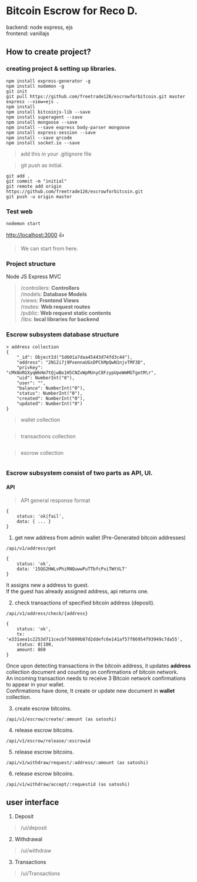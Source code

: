 # Bitcoin Escrow  for **Reco D.**
backend: node express, ejs<br>
frontend: vanillajs<br>

## How to create project?

### creating project & setting up libraries.
```
npm install express-generator -g
npm install nodemon -g
git init
git pull https://github.com/freetrade126/escrowforbitcoin.git master
express --view=ejs .
npm install
npm install bitcoinjs-lib --save
npm install superagent --save
npm install mongoose --save
npm install --save express body-parser mongoose
npm install express-session --save
npm install --save qrcode
npm install socket.io --save

```

> add this in your .gitignore file

> git push as initial.
```
git add .
git commit -m "initial"
git remote add origin https://github.com/freetrade126/escrowforbitcoin.git
git push -u origin master
```

### Test web
```
nodemon start
```
[http://localhost:3000](http://localhost:3000)
:+1:

> We can start from here.
### Project structure
Node JS Express MVC

> /controllers: **Controllers** <br>
> /models: **Database Models** <br>
> /views: **Frontend Views** <br>
> /routes: **Web request routes** <br>
> /public: **Web request static contents** <br>
> /libs: **local libraries for backend** <br>

### Escrow subsystem database structure
```
> address collection
{
    "_id": ObjectId("5d601a7daa45443d74fd3c44"), 
    "address": "2N12i7j9PxennaUGsDPCkMpQwN1njvTMF3D",
    "privkey": "cMkNoRGXyqWkHm7tQjwBo1H5CNZvWpMUnyC8FzypUpeWmMGTgotM\r",
    "uid": NumberInt("0"),
    "user": "",
    "balance": NumberInt("0"),
    "status": NumberInt("0"),
    "created": NumberInt("0"),
    "updated": NumberInt("0")
}
```
> wallet collection
```

```

> transactions collection
```
```

> escrow collection
```
```


### Escrow subsystem consist of two parts as API, UI.

#### API

> API general response format
```
{
	status: 'ok|fail', 
	data: { ... }
}
```

1. get new address from admin wallet (Pre-Generated bitcoin addresses)
```
/api/v1/address/get

{
	status: 'ok', 
	data: '15QG2HWLvPhiRNQuwwPuTTbfcPxiTWtVLT'
}
```
It assigns new a address  to guest.<br>
If the guest has already assigned address, api returns one.<br>

2. check transactions of specified bitcoin address (deposit).
```
/api/v1/address/check/{address}

{
	status: 'ok', 
	tx: 'e331aea1c2253d711cecbf76899b87d2ddefc6e141af57f86954f93949c7da55',
    status: 0|100,
    amount: 860
}
```

Once upon detecting transactions in the bitcoin address, it updates **address** collection document and counting on confirmations of bitcoin network.<br>
An incoming transaction needs to receive 3 Bitcoin network confirmations to appear in your wallet.<br>
Confirmations have done, It create or update new document in **wallet** collection.<br>

3. create escrow bitcoins.
```
/api/v1/escrow/create/:amount (as satoshi)
```

4. release escrow bitcoins.
```
/api/v1/escrow/release/:escrowid
```

5. release escrow bitcoins.
```
/api/v1/withdraw/request/:address/:amount (as satoshi)
```

6. release escrow bitcoins.
```
/api/v1/withdraw/accept/:requestid (as satoshi)
```

## user interface
1. Deposit
> /ui/deposit

2. Withdrawal
> /ui/withdraw
 
3. Transactions 
> /ui/Transactions